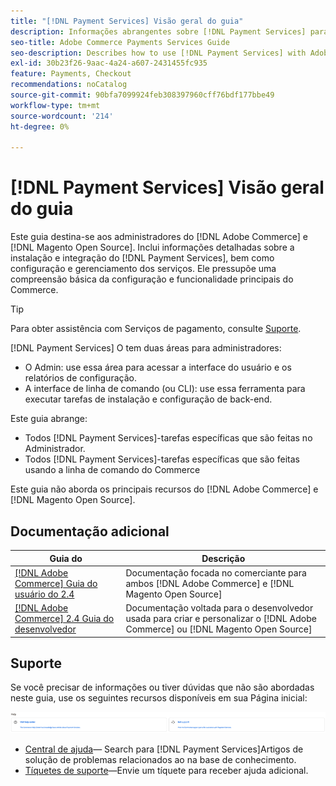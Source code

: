 ```yaml
---
title: "[!DNL Payment Services] Visão geral do guia"
description: Informações abrangentes sobre [!DNL Payment Services] para [!DNL Adobe Commerce] e [!DNL Magento Open Source] administradores, incluindo instalação e integração
seo-title: Adobe Commerce Payments Services Guide
seo-description: Describes how to use [!DNL Payment Services] with Adobe Commerce or [!DNL Magento Open Source].
exl-id: 30b23f26-9aac-4a24-a607-2431455fc935
feature: Payments, Checkout
recommendations: noCatalog
source-git-commit: 90bfa7099924feb308397960cff76bdf177bbe49
workflow-type: tm+mt
source-wordcount: '214'
ht-degree: 0%

---
```


# [!DNL Payment Services] Visão geral do guia

Este guia destina-se aos administradores do [!DNL Adobe Commerce] e [!DNL Magento Open Source]. Inclui informações detalhadas sobre a instalação e integração do [!DNL Payment Services], bem como configuração e gerenciamento dos serviços. Ele pressupõe uma compreensão básica da configuração e funcionalidade principais do Commerce.

>[!TIP]
>
>Para obter assistência com Serviços de pagamento, consulte [Suporte](#support).

[!DNL Payment Services] O tem duas áreas para administradores:

* O Admin: use essa área para acessar a interface do usuário e os relatórios de configuração.
* A interface de linha de comando (ou CLI): use essa ferramenta para executar tarefas de instalação e configuração de back-end.

Este guia abrange:

* Todos [!DNL Payment Services]-tarefas específicas que são feitas no Administrador.
* Todos [!DNL Payment Services]-tarefas específicas que são feitas usando a linha de comando do Commerce

Este guia não aborda os principais recursos do [!DNL Adobe Commerce] e [!DNL Magento Open Source].

## Documentação adicional

| Guia do  | Descrição |
|------ | ----------- |
| [[!DNL Adobe Commerce] Guia do usuário do 2.4](https://experienceleague.adobe.com/docs/commerce-admin/user-guides/home.html) | Documentação focada no comerciante para ambos [!DNL Adobe Commerce] e [!DNL Magento Open Source] |
| [[!DNL Adobe Commerce] 2.4 Guia do desenvolvedor](https://developer.adobe.com/commerce/docs) | Documentação voltada para o desenvolvedor usada para criar e personalizar o [!DNL Adobe Commerce] ou [!DNL Magento Open Source] |

## Suporte

Se você precisar de informações ou tiver dúvidas que não são abordadas neste guia, use os seguintes recursos disponíveis em sua Página inicial:

![Recursos de ajuda](assets/help-resources.png)

* [Central de ajuda](https://experienceleague.adobe.com/docs/commerce-knowledge-base/kb/overview.html)— Search para [!DNL Payment Services]Artigos de solução de problemas relacionados ao na base de conhecimento.
* [Tíquetes de suporte](https://experienceleague.adobe.com/docs/commerce-knowledge-base/kb/help-center-guide/magento-help-center-user-guide.html#submit-ticket)—Envie um tíquete para receber ajuda adicional.
